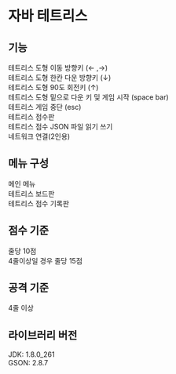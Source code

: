 
# 자바 테트리스  

## 기능
테트리스 도형 이동 방향키 (← ,→)   
테트리스 도형 한칸 다운 방향키 (↓)   
테트리스 도형 90도 회전키 (↑)   
테트리스 도형 밑으로 다운 키 및 게임 시작 (space bar)   
테트리스 게임 중단 (esc)   
테트리스 점수판   
테트리스 점수 JSON 파일 읽기 쓰기   
네트워크 연결(2인용)   

## 메뉴 구성
메인 메뉴   
테트리스 보드판   
테트리스 점수 기록판   

## 점수 기준
줄당 10점   
4줄이상일 경우 줄당 15점   
   

## 공격 기준
4줄 이상

## 라이브러리 버전
JDK: 1.8.0_261   
GSON: 2.8.7
